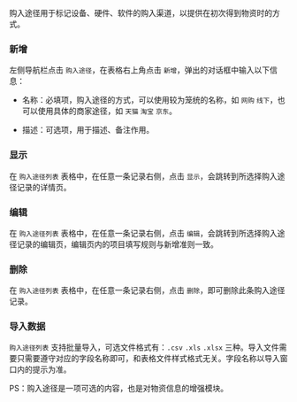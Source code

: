购入途径用于标记设备、硬件、软件的购入渠道，以提供在初次得到物资时的方式。

### 新增

左侧导航栏点击 `购入途径`，在表格右上角点击 `新增`，弹出的对话框中输入以下信息：

- 名称：必填项，购入途径的方式，可以使用较为笼统的名称，如 `网购` `线下`，也可以使用具体的商家途径，如 `天猫` `淘宝` `京东`。

- 描述：可选项，用于描述、备注作用。

### 显示

在 `购入途径列表` 表格中，在任意一条记录右侧，点击 `显示`，会跳转到所选择购入途径记录的详情页。

### 编辑

在 `购入途径列表` 表格中，在任意一条记录右侧，点击 `编辑`，会跳转到所选择购入途径记录的编辑页，编辑页内的项目填写规则与新增准则一致。

### 删除

在 `购入途径列表` 表格中，在任意一条记录右侧，点击 `删除`，即可删除此条购入途径记录。

### 导入数据

`购入途径列表` 支持批量导入，可选文件格式有：`.csv` `.xls` `.xlsx` 三种。导入文件需要只需要遵守对应的字段名称即可，和表格文件样式格式无关。字段名称以导入窗口内的提示为准。

PS：购入途径是一项可选的内容，也是对物资信息的增强模块。
